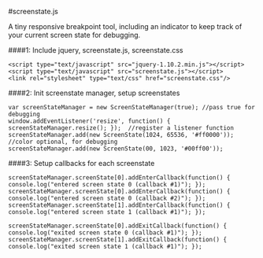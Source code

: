 #screenstate.js

A tiny responsive breakpoint tool, including an indicator to keep track of your current screen state for debugging.


####1: Include jquery, screenstate.js, screenstate.css

	
    <script type="text/javascript" src="jquery-1.10.2.min.js"></script>
    <script type="text/javascript" src="screenstate.js"></script>
    <link rel="stylesheet" type="text/css" href="screenstate.css"/>

			
####2: Init screenstate manager, setup screenstates
	
    var screenStateManager = new ScreenStateManager(true); //pass true for debugging
	window.addEventListener('resize', function() { screenStateManager.resize(); });  //register a listener function
    screenStateManager.add(new ScreenState(1024, 65536, '#ff0000'));	//color optional, for debugging
    screenStateManager.add(new ScreenState(00, 1023, '#00ff00'));

			
####3: Setup callbacks for each screenstate
	
	screenStateManager.screenState[0].addEnterCallback(function() { console.log("entered screen state 0 (callback #1)"); });
	screenStateManager.screenState[0].addEnterCallback(function() { console.log("entered screen state 0 (callback #2)"); });
	screenStateManager.screenState[1].addEnterCallback(function() { console.log("entered screen state 1 (callback #1)"); });	
	
    screenStateManager.screenState[0].addExitCallback(function() { console.log("exited screen state 0 (callback #1)"); });
    screenStateManager.screenState[1].addExitCallback(function() { console.log("exited screen state 1 (callback #1)"); });
			